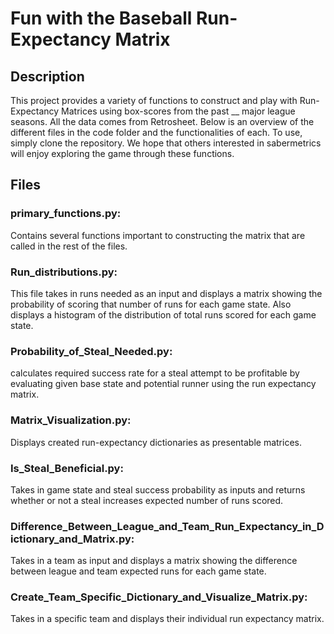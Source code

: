 # Fun with the Baseball Run-Expectancy Matrix

## Description
This project provides a variety of functions to construct and play with Run-Expectancy Matrices using box-scores from the past __ major league seasons. All the data comes from Retrosheet. Below is an overview of the different files in the code folder and the functionalities of each. To use, simply clone the repository. We hope that others interested in sabermetrics will enjoy exploring the game through these functions.

## Files

### primary_functions.py:
  Contains several functions important to constructing the matrix that are called in the rest of the files.

### Run_distributions.py:
  This file takes in runs needed as an input and displays a matrix showing the probability of scoring that number of runs for each game state. Also displays a histogram of the distribution of total runs scored for each game state.

### Probability_of_Steal_Needed.py:
  calculates required success rate for a steal attempt to be profitable by evaluating given base state and potential runner using the run expectancy matrix. 
  
### Matrix_Visualization.py:
  Displays created run-expectancy dictionaries as presentable matrices.

### Is_Steal_Beneficial.py:
  Takes in game state and steal success probability as inputs and returns whether or not a steal increases expected number of runs scored.
    
### Difference_Between_League_and_Team_Run_Expectancy_in_Dictionary_and_Matrix.py:
  Takes in a team as input and displays a matrix showing the difference between league and team expected runs for each game state.
  
### Create_Team_Specific_Dictionary_and_Visualize_Matrix.py:
  Takes in a specific team and displays their individual run expectancy matrix.

